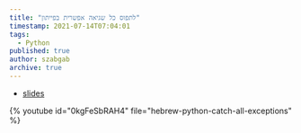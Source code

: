 ```yaml
---
title: "לתפוס כל שגיאה אפשרית בפייתון"
timestamp: 2021-07-14T07:04:01
tags:
  - Python
published: true
author: szabgab
archive: true
---
```



* [slides](https://code-maven.com/slides/python-programming/show-exception-type)

{% youtube id="0kgFeSbRAH4" file="hebrew-python-catch-all-exceptions" %}

